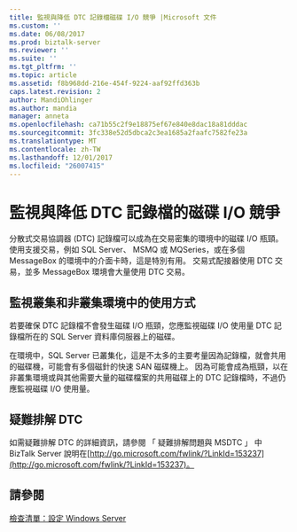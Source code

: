 ```yaml
---
title: 監視與降低 DTC 記錄檔磁碟 I/O 競爭 |Microsoft 文件
ms.custom: ''
ms.date: 06/08/2017
ms.prod: biztalk-server
ms.reviewer: ''
ms.suite: ''
ms.tgt_pltfrm: ''
ms.topic: article
ms.assetid: f8b968dd-216e-454f-9224-aaf92ffd363b
caps.latest.revision: 2
author: MandiOhlinger
ms.author: mandia
manager: anneta
ms.openlocfilehash: ca71b55c2f9e18875ef67e840e8dac18a81dddac
ms.sourcegitcommit: 3fc338e52d5dbca2c3ea1685a2faafc7582fe23a
ms.translationtype: MT
ms.contentlocale: zh-TW
ms.lasthandoff: 12/01/2017
ms.locfileid: "26007415"
---
```

# <a name="monitoring-and-reducing-dtc-log-file-disk-io-contention"></a>監視與降低 DTC 記錄檔的磁碟 I/O 競爭
分散式交易協調器 (DTC) 記錄檔可以成為在交易密集的環境中的磁碟 I/O 瓶頸。 使用支援交易，例如 SQL Server、 MSMQ 或 MQSeries，或在多個 MessageBox 的環境中的介面卡時，這是特別有用。 交易式配接器使用 DTC 交易，並多 MessageBox 環境會大量使用 DTC 交易。  
  
## <a name="monitoring-usage-in-clustered-and-non-clustered-environments"></a>監視叢集和非叢集環境中的使用方式  
 若要確保 DTC 記錄檔不會發生磁碟 I/O 瓶頸，您應監視磁碟 I/O 使用量 DTC 記錄檔所在的 SQL Server 資料庫伺服器上的磁碟。  
  
 在環境中，SQL Server 已叢集化，這是不太多的主要考量因為記錄檔，就會共用的磁碟機，可能會有多個磁針的快速 SAN 磁碟機上。 因為可能會成為瓶頸，以在非叢集環境或與其他需要大量的磁碟檔案的共用磁碟上的 DTC 記錄檔時，不過仍應監視磁碟 I/O 使用量。  
  
## <a name="troubleshooting-dtc"></a>疑難排解 DTC  
 如需疑難排解 DTC 的詳細資訊，請參閱 「 疑難排解問題與 MSDTC 」 中 BizTalk Server 說明在[http://go.microsoft.com/fwlink/?LinkId=153237](http://go.microsoft.com/fwlink/?LinkId=153237)。  
  
## <a name="see-also"></a>請參閱  
 [檢查清單：設定 Windows Server](../technical-guides/checklist-configuring-windows-server.md)
